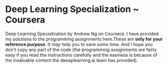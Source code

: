# Deep Learning Specialization ~ Coursera

Deep Learning Specialization by Andrew Ng on Coursera. 
I have provided my solutions to the programming assignments here.These are **only for your reference purpose**. It may help you to save some time. And I hope you don't copy any part of the code (the programming assignments are fairly easy if you read the instructions carefully and the easiness is because of the invaluable content the deeaplearning.ai team has provided).
